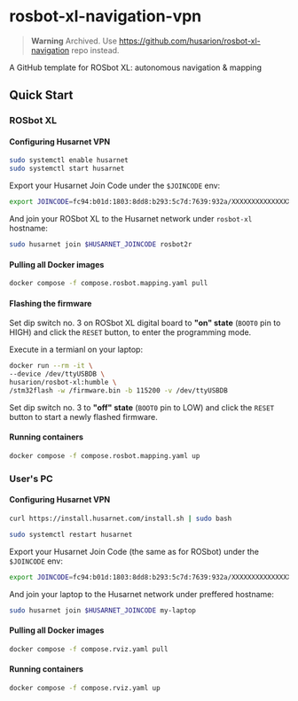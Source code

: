# rosbot-xl-navigation-vpn

> **Warning**
> Archived. Use https://github.com/husarion/rosbot-xl-navigation repo instead.

A GitHub template for ROSbot XL: autonomous navigation &amp; mapping

## Quick Start

### ROSbot XL

#### Configuring Husarnet VPN

```bash
sudo systemctl enable husarnet
sudo systemctl start husarnet
```

Export your Husarnet Join Code under the `$JOINCODE` env:

```bash
export JOINCODE=fc94:b01d:1803:8dd8:b293:5c7d:7639:932a/XXXXXXXXXXXXXXXXXXXXXX
```

And join your ROSbot XL to the Husarnet network under `rosbot-xl` hostname:

```bash
sudo husarnet join $HUSARNET_JOINCODE rosbot2r
```

#### Pulling all Docker images

```bash
docker compose -f compose.rosbot.mapping.yaml pull
```

#### Flashing the firmware

Set dip switch no. 3 on ROSbot XL digital board to **"on" state** (`BOOT0` pin to HIGH) and click the `RESET` button, to enter the programming mode.

Execute in a termianl on your laptop:

```bash
docker run --rm -it \
--device /dev/ttyUSBDB \
husarion/rosbot-xl:humble \
/stm32flash -w /firmware.bin -b 115200 -v /dev/ttyUSBDB
```

Set dip switch no. 3 to **"off" state**  (`BOOT0` pin to LOW) and click the `RESET` button to start a newly flashed firmware.

#### Running containers

```bash
docker compose -f compose.rosbot.mapping.yaml up
```

### User's PC

#### Configuring Husarnet VPN

```bash
curl https://install.husarnet.com/install.sh | sudo bash
```

```bash
sudo systemctl restart husarnet
```

Export your Husarnet Join Code (the same as for ROSbot) under the `$JOINCODE` env:

```bash
export JOINCODE=fc94:b01d:1803:8dd8:b293:5c7d:7639:932a/XXXXXXXXXXXXXXXXXXXXXX
```

And join your laptop to the Husarnet network under preffered hostname:

```bash
sudo husarnet join $HUSARNET_JOINCODE my-laptop
```

#### Pulling all Docker images

```bash
docker compose -f compose.rviz.yaml pull
```

#### Running containers

```bash
docker compose -f compose.rviz.yaml up
```
